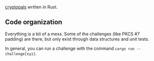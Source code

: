 [cryptopals](https://cryptopals.com/) written in Rust.

## Code organization

Everything is a bit of a mess. Some of the challenges (like PKCS #7 padding) are there, but only exist through data structures and unit tests.

In general, you can run a challenge with the command `cargo run -- challenge[xyz]`.
